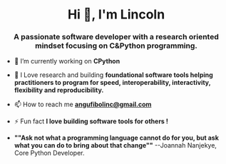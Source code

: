 
<h1 align="center">Hi 👋, I'm Lincoln</h1>
<h3 align="center">A passionate software developer with a research oriented mindset focusing on C&Python programming. </h3>

- 🔭 I’m currently working on **CPython**

- 🌱 I Love research and building **foundational software tools helping practitioners to program for speed, interoperability, interactivity, flexibility and reproducibility.**

- 📫 How to reach me **angufibolinc@gmail.com**

- ⚡ Fun fact **I love building software tools for others !**
- **""Ask not what a programming language cannot do for you, but ask what you can do to bring about that change""** --Joannah Nanjekye, Core Python Developer.
